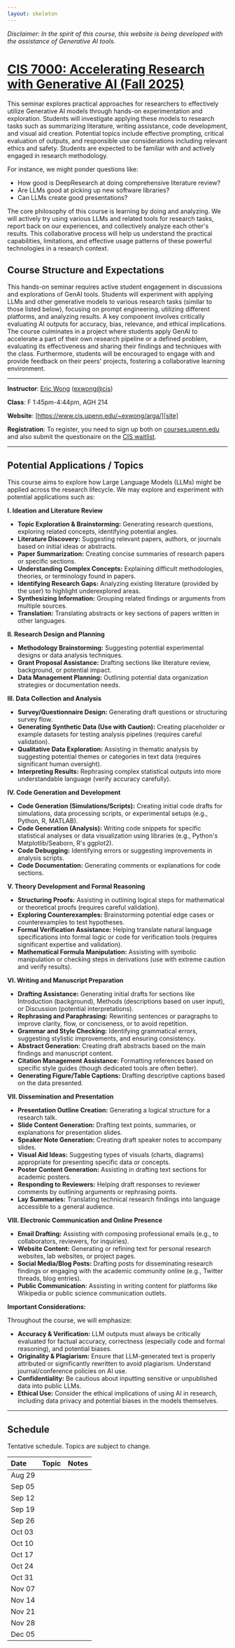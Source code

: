 ```yaml
---
layout: skeleton
---
```

[site]: https://www.cis.upenn.edu/~exwong/arga/

*Disclaimer: In the spirit of this course, this website is being developed with the assistance of Generative AI tools.*

# [CIS 7000: Accelerating Research with Generative AI (Fall 2025)][site]

This seminar explores practical approaches for researchers to effectively utilize Generative AI models through hands-on experimentation and exploration. Students will investigate applying these models to research tasks such as summarizing literature, writing assistance, code development, and visual aid creation. Potential topics include effective prompting, critical evaluation of outputs, and responsible use considerations including relevant ethics and safety. Students are expected to be familiar with and actively engaged in research methodology.

For instance, we might ponder questions like:
* How good is DeepResearch at doing comprehensive literature review?
* Are LLMs good at picking up new software libraries?
* Can LLMs create good presentations?

The core philosophy of this course is learning by doing and analyzing. We will actively try using various LLMs and related tools for research tasks, report back on our experiences, and collectively analyze each other's results. This collaborative process will help us understand the practical capabilities, limitations, and effective usage patterns of these powerful technologies in a research context.

## Course Structure and Expectations

This hands-on seminar requires active student engagement in discussions and explorations of GenAI tools. Students will experiment with applying LLMs and other generative models to various research tasks (similar to those listed below), focusing on prompt engineering, utilizing different platforms, and analyzing results. A key component involves critically evaluating AI outputs for accuracy, bias, relevance, and ethical implications. The course culminates in a project where students apply GenAI to accelerate a part of their own research pipeline or a defined problem, evaluating its effectiveness and sharing their findings and techniques with the class. Furthermore, students will be encouraged to engage with and provide feedback on their peers' projects, fostering a collaborative learning environment.

---

**Instructor**: [Eric Wong](https://www.cis.upenn.edu/~exwong) ([exwong@cis](mailto:exwong@cis.upenn.edu))

**Class**: F 1:45pm-4:44pm, AGH 214

**Website**: [https://www.cis.upenn.edu/~exwong/arga/][site]

**Registration**: To register, you need to sign up both on [courses.upenn.edu](https://courses.upenn.edu/) and also submit the questionaire on the [CIS waitlist](https://advising.cis.upenn.edu/waitlist/).

---

## Potential Applications / Topics

This course aims to explore how Large Language Models (LLMs) might be applied across the research lifecycle. We may explore and experiment with potential applications such as:

**I. Ideation and Literature Review**

* **Topic Exploration & Brainstorming:** Generating research questions, exploring related concepts, identifying potential angles.
* **Literature Discovery:** Suggesting relevant papers, authors, or journals based on initial ideas or abstracts.
* **Paper Summarization:** Creating concise summaries of research papers or specific sections.
* **Understanding Complex Concepts:** Explaining difficult methodologies, theories, or terminology found in papers.
* **Identifying Research Gaps:** Analyzing existing literature (provided by the user) to highlight underexplored areas.
* **Synthesizing Information:** Grouping related findings or arguments from multiple sources.
* **Translation:** Translating abstracts or key sections of papers written in other languages.

**II. Research Design and Planning**

* **Methodology Brainstorming:** Suggesting potential experimental designs or data analysis techniques.
* **Grant Proposal Assistance:** Drafting sections like literature review, background, or potential impact.
* **Data Management Planning:** Outlining potential data organization strategies or documentation needs.

**III. Data Collection and Analysis**

* **Survey/Questionnaire Design:** Generating draft questions or structuring survey flow.
* **Generating Synthetic Data (Use with Caution):** Creating placeholder or example datasets for testing analysis pipelines (requires careful validation).
* **Qualitative Data Exploration:** Assisting in thematic analysis by suggesting potential themes or categories in text data (requires significant human oversight).
* **Interpreting Results:** Rephrasing complex statistical outputs into more understandable language (verify accuracy carefully).

**IV. Code Generation and Development**

* **Code Generation (Simulations/Scripts):** Creating initial code drafts for simulations, data processing scripts, or experimental setups (e.g., Python, R, MATLAB).
* **Code Generation (Analysis):** Writing code snippets for specific statistical analyses or data visualization using libraries (e.g., Python's Matplotlib/Seaborn, R's ggplot2).
* **Code Debugging:** Identifying errors or suggesting improvements in analysis scripts.
* **Code Documentation:** Generating comments or explanations for code sections.

**V. Theory Development and Formal Reasoning**

* **Structuring Proofs:** Assisting in outlining logical steps for mathematical or theoretical proofs (requires careful validation).
* **Exploring Counterexamples:** Brainstorming potential edge cases or counterexamples to test hypotheses.
* **Formal Verification Assistance:** Helping translate natural language specifications into formal logic or code for verification tools (requires significant expertise and validation).
* **Mathematical Formula Manipulation:** Assisting with symbolic manipulation or checking steps in derivations (use with extreme caution and verify results).

**VI. Writing and Manuscript Preparation**

* **Drafting Assistance:** Generating initial drafts for sections like Introduction (background), Methods (descriptions based on user input), or Discussion (potential interpretations).
* **Rephrasing and Paraphrasing:** Rewriting sentences or paragraphs to improve clarity, flow, or conciseness, or to avoid repetition.
* **Grammar and Style Checking:** Identifying grammatical errors, suggesting stylistic improvements, and ensuring consistency.
* **Abstract Generation:** Creating draft abstracts based on the main findings and manuscript content.
* **Citation Management Assistance:** Formatting references based on specific style guides (though dedicated tools are often better).
* **Generating Figure/Table Captions:** Drafting descriptive captions based on the data presented.

**VII. Dissemination and Presentation**

* **Presentation Outline Creation:** Generating a logical structure for a research talk.
* **Slide Content Generation:** Drafting text points, summaries, or explanations for presentation slides.
* **Speaker Note Generation:** Creating draft speaker notes to accompany slides.
* **Visual Aid Ideas:** Suggesting types of visuals (charts, diagrams) appropriate for presenting specific data or concepts.
* **Poster Content Generation:** Assisting in drafting text sections for academic posters.
* **Responding to Reviewers:** Helping draft responses to reviewer comments by outlining arguments or rephrasing points.
* **Lay Summaries:** Translating technical research findings into language accessible to a general audience.

**VIII. Electronic Communication and Online Presence**

* **Email Drafting:** Assisting with composing professional emails (e.g., to collaborators, reviewers, for inquiries).
* **Website Content:** Generating or refining text for personal research websites, lab websites, or project pages.
* **Social Media/Blog Posts:** Drafting posts for disseminating research findings or engaging with the academic community online (e.g., Twitter threads, blog entries).
* **Public Communication:** Assisting in writing content for platforms like Wikipedia or public science communication outlets.

**Important Considerations:**

Throughout the course, we will emphasize:

* **Accuracy & Verification:** LLM outputs must always be critically evaluated for factual accuracy, correctness (especially code and formal reasoning), and potential biases.
* **Originality & Plagiarism:** Ensure that LLM-generated text is properly attributed or significantly rewritten to avoid plagiarism. Understand journal/conference policies on AI use.
* **Confidentiality:** Be cautious about inputting sensitive or unpublished data into public LLMs.
* **Ethical Use:** Consider the ethical implications of using AI in research, including data privacy and potential biases in the models themselves.

---

## Schedule

Tentative schedule. Topics are subject to change.

| Date   | Topic | Notes |
| :----- | :---- | :---- |
| Aug 29 |       |       |
| Sep 05 |       |       |
| Sep 12 |       |       |
| Sep 19 |       |       |
| Sep 26 |       |       |
| Oct 03 |       |       |
| Oct 10 |       |       |
| Oct 17 |       |       |
| Oct 24 |       |       |
| Oct 31 |       |       |
| Nov 07 |       |       |
| Nov 14 |       |       |
| Nov 21 |       |       |
| Nov 28 |       |       |
| Dec 05 |       |       |
